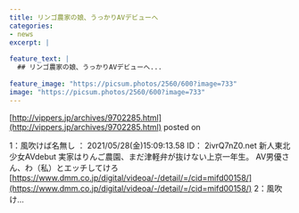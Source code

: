 ```yaml
---
title: リンゴ農家の娘、うっかりAVデビューへ
categories:
- news
excerpt: |
  
feature_text: |
  ## リンゴ農家の娘、うっかりAVデビューへ...
  
feature_image: "https://picsum.photos/2560/600?image=733"
image: "https://picsum.photos/2560/600?image=733"
---
```


[http://vippers.jp/archives/9702285.html](http://vippers.jp/archives/9702285.html)
posted on 

<!--more-->

1：風吹けば名無し ： 2021/05/28(金)15:09:13.58 ID： 2ivrQ7nZ0.net 新人東北少女AVdebut 実家はりんご農園、まだ津軽弁が抜けない上京一年生。 AV男優さん、わ（私）とエッチしてけろ [https://www.dmm.co.jp/digital/videoa/-/detail/=/cid=mifd00158/](https://www.dmm.co.jp/digital/videoa/-/detail/=/cid=mifd00158/) 2：風吹け...
